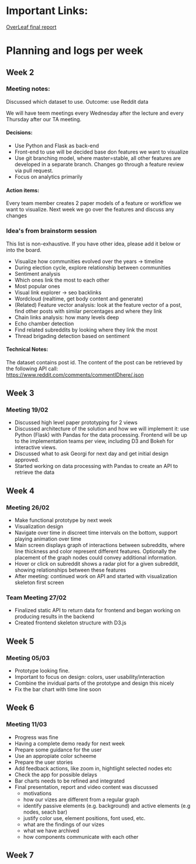 # Important Links:

[OverLeaf final report](https://www.overleaf.com/4413719886yyjwcspjcnhw)

# Planning and logs per week

## Week 2

### Meeting notes: 
Discussed which dataset to use. Outcome: use Reddit data

We will have teem meetings every Wednesday after the lecture and every Thursday after our TA meeting. 

#### Decisions:
* Use Python and Flask as back-end
* Front-end to use will be decided base don features we want to visualize
* Use git branching model, where master=stable, all other features are developed in a separate branch. Changes go through a feature review via pull request. 
* Focus on analytics primarily

#### Action items:
Every team member creates 2 paper models of a feature or workflow we want to visualize. Next week we go over the features and discuss any changes


### Idea's from brainstorm session
This list is non-exhaustive. If you have other idea, please add it below or into the board. 

* Visualize how communities evolved over the years -> timeline
* During election cycle, explore relationship between communities
* Sentiment analysis
* Which ones link the most to each other
* Most popular ones
* Visual link explorer -> seo backlinks
* Wordcloud (realtime, get body content and generate)
* (Related) Feature vector analysis: look at the feature vector of a post, find other posts with similar percentages and where they link
* Chain links analysis: how many levels deep
* Echo chamber detection
* Find related subreddits by looking where they link the most
* Thread brigading detection based on sentiment


#### Technical Notes:
The dataset contains post id. The content of the post can be retrieved by the following API call:
https://www.reddit.com/comments/commentIDhere/.json



## Week 3

### Meeting 19/02

* Discussed high level paper prototyping for 2 views
* Discussed architecture of the solution and how we will implement it: use Python (Flask) with Pandas for the data processing. Frontend will be up to the implementation teams per view, including D3 and Bokeh for interactive views. 
* Discussed what to ask Georgi for next day and get initial design approved. 
* Started working on data processing with Pandas to create an API to retrieve the data

## Week 4

### Meeting 26/02

* Make functional prototype by next week
* Visualization design <see image>
* Navigate over time in discreet time intervals on the bottom, support playing animation over time
* Main screen displays graph of interactions between subreddits, where line thickness and color represent different features.
  Optionally the placement of the graph nodes could convey additional information. 
* Hover or click on subreddit shows a radar plot for a given subreddit, showing relationships between these features
* After meeting: continued work on API and started with visualization skeleton first screen


### Team Meeting 27/02
* Finalized static API to return data for frontend and began working on producing results in the backend
* Created frontend skeleton structure with D3.js

## Week 5

### Meeting 05/03

* Prototype looking fine.
* Important to focus on design: colors, user usability/interaction
* Combine the invidual parts of the prototype and design this nicely
* Fix the bar chart with time line soon

## Week 6

### Meeting 11/03

* Progress was fine
* Having a complete demo ready for next week
* Prepare some guidance for the user
* Use an appropiate color scheeme
* Prepare the user stories
* Add feedback actions, like zoom in, hightlight selected nodes etc
* Check the app for possible delays
* Bar charts needs to be refined and integrated
* Final presentation, report and video content was discussed
	* motivations
	* how our vizes are different from a regular graph
	* identify passive elements (e.g. background) and active elements (e.g nodes, seach bar)
	* justify color use, element positions, font used, etc.
	* what are the findings of our vizes
	* what we have archived
	* how components communicate with each other

## Week 7
